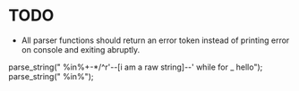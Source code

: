 
# TODO

- All parser functions should return an error token instead of printing error on console and exiting abruptly.


parse_string("   %in%+-*/^r'--[i am a raw string]--' while for _ hello");
    parse_string("    %in%");

